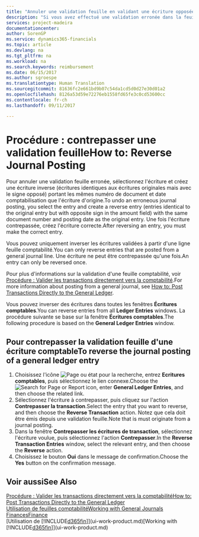 ```yaml
---
title: "Annuler une validation feuille en validant une écriture opposée| Microsoft Docs"
description: "Si vous avez effectué une validation erronée dans la feuille comptabilité, vous pouvez utiliser la fonction de contrepassation de transaction pour annuler la validation avec une piste d'audit correcte."
services: project-madeira
documentationcenter: 
author: SorenGP
ms.service: dynamics365-financials
ms.topic: article
ms.devlang: na
ms.tgt_pltfrm: na
ms.workload: na
ms.search.keywords: reimbursement
ms.date: 06/15/2017
ms.author: sgroespe
ms.translationtype: Human Translation
ms.sourcegitcommit: 81636fc2e661bd9b07c54da1cd5d0d27e30d01a2
ms.openlocfilehash: 8126a53d59e72276eb1558fd65fe3c0cd53600cc
ms.contentlocale: fr-ch
ms.lasthandoff: 09/11/2017

---
```

# <a name="how-to-reverse-journal-posting"></a><span data-ttu-id="0b103-103">Procédure : contrepasser une validation feuille</span><span class="sxs-lookup"><span data-stu-id="0b103-103">How to: Reverse Journal Posting</span></span>
<span data-ttu-id="0b103-104">Pour annuler une validation feuille erronée, sélectionnez l'écriture et créez une écriture inverse (écritures identiques aux écritures originales mais avec le signe opposé) portant les mêmes numéro de document et date comptabilisation que l'écriture d'origine.</span><span class="sxs-lookup"><span data-stu-id="0b103-104">To undo an erroneous journal posting, you select the entry and create a reverse entry (entries identical to the original entry but with opposite sign in the amount field) with the same document number and posting date as the original entry.</span></span> <span data-ttu-id="0b103-105">Une fois l'écriture contrepassée, créez l'écriture correcte.</span><span class="sxs-lookup"><span data-stu-id="0b103-105">After reversing an entry, you must make the correct entry.</span></span>

<span data-ttu-id="0b103-106">Vous pouvez uniquement inverser les écritures validées à partir d'une ligne feuille comptabilité.</span><span class="sxs-lookup"><span data-stu-id="0b103-106">You can only reverse entries that are posted from a general journal line.</span></span> <span data-ttu-id="0b103-107">Une écriture ne peut être contrepassée qu'une fois.</span><span class="sxs-lookup"><span data-stu-id="0b103-107">An entry can only be reversed once.</span></span>

<span data-ttu-id="0b103-108">Pour plus d'informations sur la validation d'une feuille comptabilité, voir [Procédure : Valider les transactions directement vers la comptabilité](finance-how-post-transactions-directly.md).</span><span class="sxs-lookup"><span data-stu-id="0b103-108">For more information about posting from a general journal, see [How to: Post Transactions Directly to the General Ledger](finance-how-post-transactions-directly.md).</span></span>

<span data-ttu-id="0b103-109">Vous pouvez inverser des écritures dans toutes les fenêtres **Écritures comptables**.</span><span class="sxs-lookup"><span data-stu-id="0b103-109">You can reverse entries from all **Ledger Entries** windows.</span></span> <span data-ttu-id="0b103-110">La procédure suivante se base sur la fenêtre **Écritures comptables**.</span><span class="sxs-lookup"><span data-stu-id="0b103-110">The following procedure is based on the **General Ledger Entries** window.</span></span>

## <a name="to-reverse-the-journal-posting-of-a-general-ledger-entry"></a><span data-ttu-id="0b103-111">Pour contrepasser la validation feuille d'une écriture comptable</span><span class="sxs-lookup"><span data-stu-id="0b103-111">To reverse the journal posting of a general ledger entry</span></span>
1. <span data-ttu-id="0b103-112">Choisissez l'icône ![Page ou état pour la recherche](media/ui-search/search_small.png "icône Page ou état pour la recherche"), entrez **Ecritures comptables**, puis sélectionnez le lien connexe.</span><span class="sxs-lookup"><span data-stu-id="0b103-112">Choose the ![Search for Page or Report](media/ui-search/search_small.png "Search for Page or Report icon") icon, enter **General Ledger Entries**, and then choose the related link.</span></span>
2. <span data-ttu-id="0b103-113">Sélectionnez l'écriture à contrepasser, puis cliquez sur l'action **Contrepasser la transaction**.</span><span class="sxs-lookup"><span data-stu-id="0b103-113">Select the entry that you want to reverse, and then choose the **Reverse Transaction** action.</span></span> <span data-ttu-id="0b103-114">Notez que cela doit être émis depuis une validation feuille.</span><span class="sxs-lookup"><span data-stu-id="0b103-114">Note that is must originate from a journal posting.</span></span>
3. <span data-ttu-id="0b103-115">Dans la fenêtre **Contrepasser les écritures de transaction**, sélectionnez l'écriture voulue, puis sélectionnez l'action **Contrepasser**.</span><span class="sxs-lookup"><span data-stu-id="0b103-115">In the **Reverse Transaction Entries** window, select the relevant entry, and then choose the **Reverse** action.</span></span>
4. <span data-ttu-id="0b103-116">Choisissez le bouton **Oui** dans le message de confirmation.</span><span class="sxs-lookup"><span data-stu-id="0b103-116">Choose the **Yes** button on the confirmation message.</span></span>

## <a name="see-also"></a><span data-ttu-id="0b103-117">Voir aussi</span><span class="sxs-lookup"><span data-stu-id="0b103-117">See Also</span></span>
[<span data-ttu-id="0b103-118">Procédure : Valider les transactions directement vers la comptabilité</span><span class="sxs-lookup"><span data-stu-id="0b103-118">How to: Post Transactions Directly to the General Ledger</span></span>](finance-how-post-transactions-directly.md)  
[<span data-ttu-id="0b103-119">Utilisation de feuilles comptabilité</span><span class="sxs-lookup"><span data-stu-id="0b103-119">Working with General Journals</span></span>](ui-work-general-journals.md)  
[<span data-ttu-id="0b103-120">Finances</span><span class="sxs-lookup"><span data-stu-id="0b103-120">Finance</span></span>](finance.md)  
<span data-ttu-id="0b103-121">[Utilisation de [!INCLUDE[d365fin](includes/d365fin_md.md)]](ui-work-product.md)</span><span class="sxs-lookup"><span data-stu-id="0b103-121">[Working with [!INCLUDE[d365fin](includes/d365fin_md.md)]](ui-work-product.md)</span></span>  

